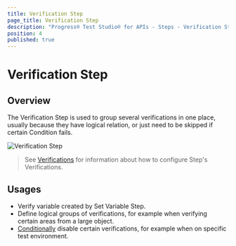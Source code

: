 ```yaml
---
title: Verification Step
page_title: Verification Step
description: "Progress® Test Studio® for APIs - Steps - Verification Step"
position: 4
published: true
---
```


# Verification Step

## Overview

The Verification Step is used to group several verifications in one place, usually because they have logical relation, or just need to be skipped if certain Condition fails.

![Verification Step][1]



> See <a href="/features/verifications">Verifications</a> for information about how to configure Step's Verifications.


## Usages

* Verify variable created by Set Variable Step.
* Define logical groups of verifications, for example when verifying certain areas from a large object.
* <a href="/features/condition">Conditionally</a> disable certain verifications, for example when on specific test environment.



[1]: /img/features/steps/verification.png

